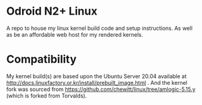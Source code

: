 # Odroid N2+ Linux
A repo to house my linux kernel build code and setup instructions. As well as be an affordable web host for my rendered kernels.

# Compatibility
My kernel build(s) are based upon the Ubuntu Server 20.04 available at http://docs.linuxfactory.or.kr/install/prebuilt_image.html . And the kernel fork was sourced from https://github.com/chewitt/linux/tree/amlogic-5.15.y  (which is forked from Torvalds).

